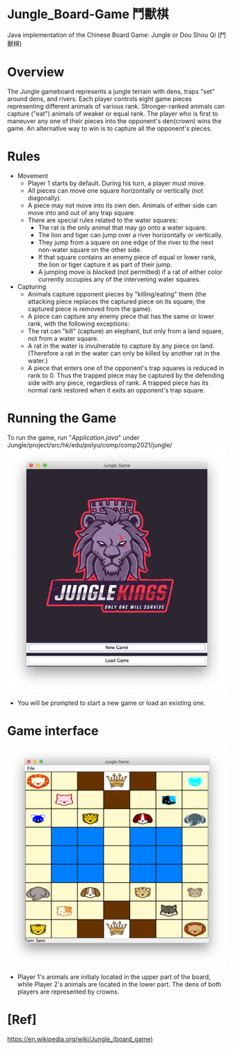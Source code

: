 # Jungle_Board-Game 鬥獸棋
Java implementation of the Chinese Board Game: Jungle or Dou Shou Qi (鬥獸棋)

# Overview
The Jungle gameboard represents a jungle terrain with dens, traps "set" around dens, and rivers. 
Each player controls eight game pieces representing different animals of various rank. 
Stronger-ranked animals can capture ("eat") animals of weaker or equal rank. 
The player who is first to maneuver any one of their pieces into the opponent's den(crown) wins the game. 
An alternative way to win is to capture all the opponent's pieces.

# Rules
* Movement
  * Player 1 starts by default. During his turn, a player must move. 
  * All pieces can move one square horizontally or vertically (not diagonally). 
  * A piece may not move into its own den. Animals of either side can move into and out of any trap square. 
  * There are special rules related to the water squares:
    * The rat is the only animal that may go onto a water square.
    * The lion and tiger can jump over a river horizontally or vertically. 
    * They jump from a square on one edge of the river to the next non-water square on the other side. 
    * If that square contains an enemy piece of equal or lower rank, the lion or tiger capture it as part of their jump.
    * A jumping move is blocked (not permitted) if a rat of either color currently occupies any of the intervening water squares.
* Capturing
  * Animals capture opponent pieces by "killing/eating" them (the attacking piece replaces the captured piece on its square; the captured piece is removed from the game). 
  * A piece can capture any enemy piece that has the same or lower rank, with the following exceptions:
  * The rat can "kill" (capture) an elephant, but only from a land square, not from a water square.
  * A rat in the water is invulnerable to capture by any piece on land. (Therefore a rat in the water can only be killed by another rat in the water.)
  * A piece that enters one of the opponent's trap squares is reduced in rank to 0. Thus the trapped piece may be captured by the defending side with any piece, regardless of rank. A trapped piece has its normal rank restored when it exits an opponent's trap square.
  

# Running the Game
To run the game, run "*Application.java*" under Jungle/project/src/hk/edu/polyu/comp/comp2021/jungle/
![Image of WelcomeScreen](https://github.com/samihormi/Jungle_Board-Game_Dou-Shou-Qi-/blob/master/Jungle/project/src/hk/edu/polyu/comp/comp2021/jungle/view/sources/JungleGame_WelcomeScreen.png)
* You will be prompted to start a new game or load an existing one.

# Game interface
![Image of Game Board](https://github.com/samihormi/Jungle_Board-Game_Dou-Shou-Qi-/blob/master/Jungle/project/src/hk/edu/polyu/comp/comp2021/jungle/view/sources/JungleGame_Board.png)
* Player 1's animals are initialy located in the upper part of the board, while Player 2's animals are located in the lower part.
The dens of both players are represented by crowns.

# [Ref]
https://en.wikipedia.org/wiki/Jungle_(board_game)

